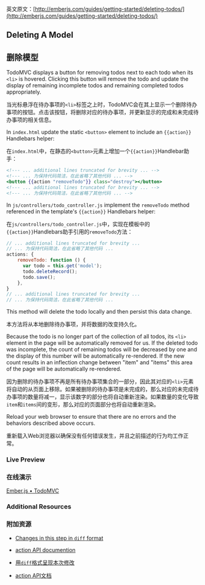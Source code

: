 英文原文：[http://emberjs.com/guides/getting-started/deleting-todos/](http://emberjs.com/guides/getting-started/deleting-todos/)

## Deleting A Model

## 删除模型

TodoMVC displays a button for removing todos next to each todo when its `<li>` is hovered. Clicking this button will remove the todo and update the display of remaining incomplete todos and remaining completed todos appropriately.

当光标悬浮在待办事项的`<li>`标签之上时，TodoMVC会在其上显示一个删除待办事项的按钮。点击该按钮，将删除对应的待办事项，并更新显示的完成和未完成待办事项的相关信息。

In `index.html` update the static `<button>` element to include an `{{action}}` Handlebars helper:

在`index.html`中，在静态的`<button>`元素上增加一个`{{action}}`Handlebar助手：

```handlebars
<!--- ... additional lines truncated for brevity ... -->
<!--- ... 为保持代码简洁，在此省略了其他代码 ... -->
<button {{action "removeTodo"}} class="destroy"></button>
<!--- ... additional lines truncated for brevity ... -->
<!--- ... 为保持代码简洁，在此省略了其他代码 ... -->
```

In `js/controllers/todo_controller.js` implement the `removeTodo` method referenced in the template's `{{action}}` Handlebars helper:

在`js/controllers/todo_controller.js`中，实现在模板中的`{{action}}`Handlebars助手引用的`removeTodo`方法：

```javascript
// ... additional lines truncated for brevity ...
// ... 为保持代码简洁，在此省略了其他代码 ...
actions: {
	removeTodo: function () {
	  var todo = this.get('model');
	  todo.deleteRecord();
	  todo.save();
	},
}
// ... additional lines truncated for brevity ...
// ... 为保持代码简洁，在此省略了其他代码 ...
```

This method will delete the todo locally and then persist this data change.

本方法将从本地删除待办事项，并将数据的改变持久化。

Because the todo is no longer part of the collection of all todos, its `<li>` element in the page will be automatically removed for us. If the deleted todo was incomplete, the count of remaining todos will be decreased by one and the display of this number will be automatically re-rendered. If the new count results in an inflection change between "item" and "items" this area of the page will be automatically re-rendered.

因为删除的待办事项不再是所有待办事项集合的一部分，因此其对应的`<li>`元素将自动的从页面上移除。如果被删除的待办事项是未完成的，那么对应的未完成待办事项的数量将减一，显示该数字的部分也将自动重新渲染。如果数量的变化导致`item`和`items`间的变形，那么对应的页面部分也将自动重新渲染。

Reload your web browser to ensure that there are no errors and the behaviors described above occurs. 

重新载入Web浏览器以确保没有任何错误发生，并且之前描述的行为均工作正常。

### Live Preview

### 在线演示

<a class="jsbin-embed" href="http://jsbin.com/eREkanA/1/embed?live">Ember.js • TodoMVC</a><script src="http://static.jsbin.com/js/embed.js"></script>

### Additional Resources

### 附加资源

  * [Changes in this step in `diff` format](https://github.com/emberjs/quickstart-code-sample/commit/14e1f129f76bae8f8ea6a73de1e24d810678a8fe)
  * [action API documention](http://emberjs.com/api/classes/Ember.Handlebars.helpers.html#method_action)

  * [用`diff`格式呈现本次修改](https://github.com/emberjs/quickstart-code-sample/commit/14e1f129f76bae8f8ea6a73de1e24d810678a8fe)
  * [action API文档](http://emberjs.com/api/classes/Ember.Handlebars.helpers.html#method_action)

